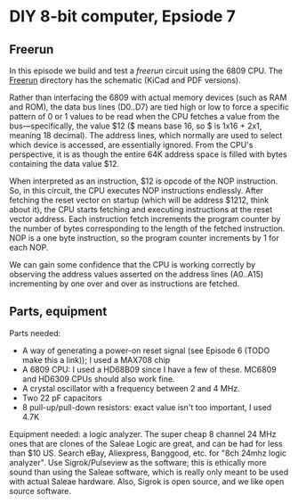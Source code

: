 # DIY 8-bit computer, Epsiode 7

## Freerun

In this episode we build and test a *freerun* circuit using the 6809 CPU.  The [Freerun](Freerun) directory has the schematic (KiCad and PDF versions).

Rather than interfacing the 6809 with actual memory devices (such as RAM and ROM), the data bus lines (D0..D7) are tied high or low to force a specific pattern of 0 or 1 values to be read when the CPU fetches a value from the bus—specifically, the value &#36;12 (&#36; means base 16, so &#36; is 1x16 + 2x1, meaning 18 decimal).  The address lines, which normally are used to select which device is accessed, are essentially ignored.  From the CPU's perspective, it is as though the entire 64K address space is filled with bytes containing the data value &#36;12.

When interpreted as an instruction, &#36;12 is opcode of the NOP instruction.  So, in this circuit, the CPU executes NOP instructions endlessly.  After fetching the reset vector on startup (which will be address $1212, think about it), the CPU starts fetching and executing instructions at the reset vector address.  Each instruction fetch increments the program counter by the number of bytes corresponding to the length of the fetched instruction.  NOP is a one byte instruction, so the program counter increments by 1 for each NOP.

We can gain some confidence that the CPU is working correctly by observing the address values asserted on the address lines (A0..A15) incrementing by one over and over as instructions are fetched.

## Parts, equipment

Parts needed:

* A way of generating a power-on reset signal (see Episode 6 (TODO make this a link)); I used a MAX708 chip
* A 6809 CPU: I used a HD68B09 since I have a few of these.  MC6809 and HD6309 CPUs should also work fine.
* A crystal oscillator with a frequency between 2 and 4 MHz.
* Two 22 pF capacitors
* 8 pull-up/pull-down resistors: exact value isn't too important, I used 4.7K

Equipment needed: a logic analyzer.  The super cheap 8 channel 24 MHz ones that are clones of the Saleae Logic are great, and can be had for less than &#36;10 US.  Search eBay, Aliexpress, Banggood, etc. for "8ch 24mhz logic analyzer".  Use Sigrok/Pulseview as the software; this is ethically more sound than using the Saleae software, which is really only meant to be used with actual Saleae hardware.  Also, Sigrok is open source, and we like open source software.
